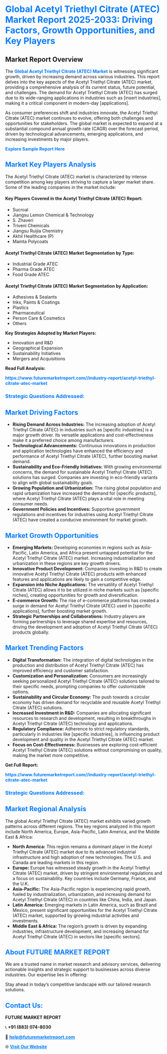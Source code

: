 <h1 style="color: #007BFF;">Global Acetyl Triethyl Citrate (ATEC) Market Report 2025-2033: Driving Factors, Growth Opportunities, and Key Players</h1>

<section id="overview">
<h2>Market Report Overview</h2>
<p>The <a href="https://www.futuremarketreport.com//industry-report/acetyl-triethyl-citrate-atec-market" style="color: #007BFF; text-decoration: none;"><strong>Global Acetyl Triethyl Citrate (ATEC) Market</strong></a> is witnessing significant growth, driven by increasing demand across various industries. This report delves into the key aspects of the Acetyl Triethyl Citrate (ATEC) market, providing a comprehensive analysis of its current status, future potential, and challenges. The demand for Acetyl Triethyl Citrate (ATEC) has surged due to its wide-ranging applications in industries such as [insert industries], making it a critical component in modern-day [applications].</p>
<p>As consumer preferences shift and industries innovate, the Acetyl Triethyl Citrate (ATEC) market continues to evolve, offering both challenges and opportunities for stakeholders. The global market is expected to expand at a substantial compound annual growth rate (CAGR) over the forecast period, driven by technological advancements, emerging applications, and increasing investments by major players.</p>
</section>

<section id="overview">
<p><a href="https://www.futuremarketreport.com//request-sample/reportId=83727" style="color: #007BFF; text-decoration: none;"><strong>Explore Sample Report Here</strong></a></p>
</section>

<section id="key-players">
<h2 style="color: #007BFF;">Market Key Players Analysis</h2>
<p>The Acetyl Triethyl Citrate (ATEC) market is characterized by intense competition among key players striving to capture a larger market share. Some of the leading companies in the market include:</p>
<h4>Key Players Covered in the Acetyl Triethyl Citrate (ATEC) Report:</h4>
<ul><li>Sucroal</li><li>Jiangsu Lemon Chemical &amp; Technology</li><li>S. Zhaveri</li><li>Triveni Chemicals</li><li>Jiangsu Ruijia Chemistry</li><li>Akhil Healthcare (P)</li><li>Mamta Polycoats</li></ul>
<h4>Acetyl Triethyl Citrate (ATEC) Market Segmentation by Type:</h4>
<ul><li>Industrial Grade ATEC</li><li>Pharma Grade ATEC</li><li>Food Grade ATEC</li></ul>

<h4>Acetyl Triethyl Citrate (ATEC) Market Segmentation by Application:</h4>
<ul><li>Adhesives &amp; Sealants</li><li>Inks, Paints &amp; Coatings</li><li>Plastics</li><li>Pharmaceutical</li><li>Person Care &amp; Cosmetics</li><li>Others</li></ul>
<p><strong>Key Strategies Adopted by Market Players:</strong></p>
<ul>
<li>Innovation and R&D</li>
<li>Geographical Expansion</li>
<li>Sustainability Initiatives</li>
<li>Mergers and Acquisitions</li>
</ul>
</section>

<section>
<p><strong>Read Full Analysis: </strong></p><a href="https://www.futuremarketreport.com//industry-report/acetyl-triethyl-citrate-atec-market" style="color: #007BFF; text-decoration: none;"><strong>https://www.futuremarketreport.com//industry-report/acetyl-triethyl-citrate-atec-market</strong></a>
<h3 style="color: #007BFF;">Strategic Questions Addressed:</h3>
</section>

<section id="driving-factors">
<h2 style="color: #007BFF;">Market Driving Factors</h2>
<ul>
<li><strong>Rising Demand Across Industries:</strong> The increasing adoption of Acetyl Triethyl Citrate (ATEC) in industries such as [specific industries] is a major growth driver. Its versatile applications and cost-effectiveness make it a preferred choice among manufacturers.</li>
<li><strong>Technological Advancements:</strong> Continuous innovations in production and application technologies have enhanced the efficiency and performance of Acetyl Triethyl Citrate (ATEC), further boosting market demand.</li>
<li><strong>Sustainability and Eco-Friendly Initiatives:</strong> With growing environmental concerns, the demand for sustainable Acetyl Triethyl Citrate (ATEC) solutions has surged. Companies are investing in eco-friendly variants to align with global sustainability goals.</li>
<li><strong>Growing Population and Urbanization:</strong> The rising global population and rapid urbanization have increased the demand for [specific products], where Acetyl Triethyl Citrate (ATEC) plays a vital role in meeting consumer needs.</li>
<li><strong>Government Policies and Incentives:</strong> Supportive government regulations and incentives for industries using Acetyl Triethyl Citrate (ATEC) have created a conducive environment for market growth.</li>
</ul>
</section>

<section id="growth-opportunities">
<h2 style="color: #007BFF;">Market Growth Opportunities</h2>
<ul>
<li><strong>Emerging Markets:</strong> Developing economies in regions such as Asia-Pacific, Latin America, and Africa present untapped potential for the Acetyl Triethyl Citrate (ATEC) market. Increasing industrialization and urbanization in these regions are key growth drivers.</li>
<li><strong>Innovative Product Development:</strong> Companies investing in R&D to create innovative Acetyl Triethyl Citrate (ATEC) products with enhanced features and applications are likely to gain a competitive edge.</li>
<li><strong>Expansion into Niche Applications:</strong> The versatility of Acetyl Triethyl Citrate (ATEC) allows it to be utilized in niche markets such as [specific niches], creating opportunities for growth and diversification.</li>
<li><strong>E-commerce Growth:</strong> The rise of e-commerce platforms has created a surge in demand for Acetyl Triethyl Citrate (ATEC) used in [specific applications], further boosting market growth.</li>
<li><strong>Strategic Partnerships and Collaborations:</strong> Industry players are forming partnerships to leverage shared expertise and resources, driving the development and adoption of Acetyl Triethyl Citrate (ATEC) products globally.</li>
</ul>
</section>

<section id="trending-factors">
<h2 style="color: #007BFF;">Market Trending Factors</h2>
<ul>
<li><strong>Digital Transformation:</strong> The integration of digital technologies in the production and distribution of Acetyl Triethyl Citrate (ATEC) has improved efficiency and customer satisfaction.</li>
<li><strong>Customization and Personalization:</strong> Consumers are increasingly seeking personalized Acetyl Triethyl Citrate (ATEC) solutions tailored to their specific needs, prompting companies to offer customizable options.</li>
<li><strong>Sustainability and Circular Economy:</strong> The push towards a circular economy has driven demand for recyclable and reusable Acetyl Triethyl Citrate (ATEC) solutions.</li>
<li><strong>Increased Investment in R&D:</strong> Companies are allocating significant resources to research and development, resulting in breakthroughs in Acetyl Triethyl Citrate (ATEC) technology and applications.</li>
<li><strong>Regulatory Compliance:</strong> Adherence to strict regulatory standards, particularly in industries like [specific industries], is influencing product development and quality in the Acetyl Triethyl Citrate (ATEC) market.</li>
<li><strong>Focus on Cost-Effectiveness:</strong> Businesses are exploring cost-efficient Acetyl Triethyl Citrate (ATEC) solutions without compromising on quality, making the market more competitive.</li>
</ul>
</section>

<section>
<p><strong>Get Full Report: </strong></p><a href="https://www.futuremarketreport.com//industry-report/acetyl-triethyl-citrate-atec-market" style="color: #007BFF; text-decoration: none;"><strong>https://www.futuremarketreport.com//industry-report/acetyl-triethyl-citrate-atec-market</strong></a>
<h3 style="color: #007BFF;">Strategic Questions Addressed:</h3>
</section>


<section id="regional-analysis">
<h2 style="color: #007BFF;">Market Regional Analysis</h2>
<p>The global Acetyl Triethyl Citrate (ATEC) market exhibits varied growth patterns across different regions. The key regions analyzed in this report include North America, Europe, Asia-Pacific, Latin America, and the Middle East & Africa:</p>
<ul>
<li><strong>North America:</strong> This region remains a dominant player in the Acetyl Triethyl Citrate (ATEC) market due to its advanced industrial infrastructure and high adoption of new technologies. The U.S. and Canada are leading markets in this region.</li>
<li><strong>Europe:</strong> Europe has witnessed steady growth in the Acetyl Triethyl Citrate (ATEC) market, driven by stringent environmental regulations and a focus on sustainability. Key countries include Germany, France, and the U.K.</li>
<li><strong>Asia-Pacific:</strong> The Asia-Pacific region is experiencing rapid growth, fueled by industrialization, urbanization, and increasing demand for Acetyl Triethyl Citrate (ATEC) in countries like China, India, and Japan.</li>
<li><strong>Latin America:</strong> Emerging markets in Latin America, such as Brazil and Mexico, present significant opportunities for the Acetyl Triethyl Citrate (ATEC) market, supported by growing industrial activities and investments.</li>
<li><strong>Middle East & Africa:</strong> The region’s growth is driven by expanding industries, infrastructure development, and increasing demand for Acetyl Triethyl Citrate (ATEC) in sectors like [specific sectors].</li>
</ul>
</section>

<footer>
<h2 style="color: #007BFF;">About FUTURE MARKET REPORT</h2>
<p>We are a trusted name in market research and advisory services, delivering actionable insights and strategic support to businesses across diverse industries. Our expertise lies in offering:</p>

<p>Stay ahead in today’s competitive landscape with our tailored research solutions.</p>

<h2 style="color: #007BFF;">Contact Us:</h2>
<p><strong>FUTURE MARKET REPORT</strong></p>
<p>📞 <strong>+91 (883) 074-8030</strong></p>
<p>📧 <strong><a href="mailto:help@futuremarketreport.com" style="color: #007BFF;">help@futuremarketreport.com</a></strong></p>
<p>🌐 <strong><a href="https://www.futuremarketreport.com/" style="color: #007BFF;">Visit Our Website</a></strong></p>
</footer>